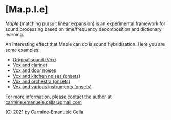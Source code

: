 # [Ma.p.l.e]

*Maple* (matching pursuit linear expansion) is an experimental framework for sound processing based on time/frequency decomposition and dictionary learning.

An interesting effect that Maple can do is sound hybridisation. Here you are some examples:

- [Original sound (Vox)](samples/Vox_full.wav)
- [Vox and clarinet](generation/Vox_clarinet.wav)
- [Vox and door noises](generation/Vox_doors.wav)
- [Vox and kitchen noises (onsets)](generation/Vox_kitchen_onsets.wav)
- [Vox and orchestra (onsets)](generation/Vox_orchestra_onsets.wav)
- [Vox and various instruments (onsets)](generation/Vox_various_instr_onsets.wav)

For more information, please contact the author at carmine.emanuele.cella@gmail.com

(C) 2021 by Carmine-Emanuele Cella


